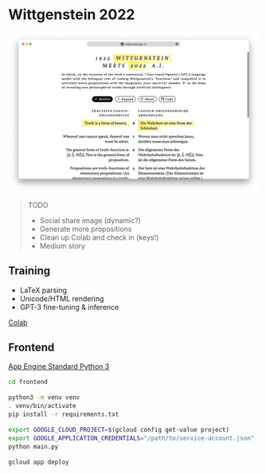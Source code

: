 # Wittgenstein 2022

[![](website.png)](https://wittgenstein.app)

> TODO
> - Social share image (dynamic?)
> - Generate more propositions
> - Clean up Colab and check in (keys!)
> - Medium story

## Training

- LaTeX parsing
- Unicode/HTML rendering
- GPT-3 fine-tuning & inference

[Colab](training.ipynb)

## Frontend

[App Engine Standard Python 3](https://cloud.google.com/appengine/docs/standard/python3/runtime)

```bash
cd frontend
```

```bash
python3 -m venv venv
. venv/bin/activate
pip install -r requirements.txt
```

```bash
export GOOGLE_CLOUD_PROJECT=$(gcloud config get-value project)
export GOOGLE_APPLICATION_CREDENTIALS="/path/to/service-account.json"
python main.py
```

```bash
gcloud app deploy
```

